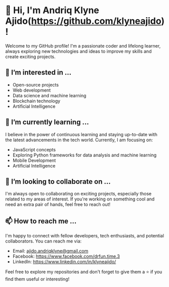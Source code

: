 # 👋 Hi, I'm Andriq Klyne Ajido(https://github.com/klyneajido)!

Welcome to my GitHub profile! I'm a passionate coder and lifelong learner, always exploring new technologies and ideas to improve my skills and create exciting projects.

## 👀 I’m interested in ...

- Open-source projects
- Web development
- Data science and machine learning
- Blockchain technology
- Artificial Intelligence

## 🌱 I’m currently learning ...

I believe in the power of continuous learning and staying up-to-date with the latest advancements in the tech world. Currently, I am focusing on:

- JavaScript concepts
- Exploring Python frameworks for data analysis and machine learning
- Mobile Development
- Artificial Intelligence

## 💞️ I’m looking to collaborate on ...

I'm always open to collaborating on exciting projects, especially those related to my areas of interest. If you're working on something cool and need an extra pair of hands, feel free to reach out!

## 📫 How to reach me ...

I'm happy to connect with fellow developers, tech enthusiasts, and potential collaborators. You can reach me via:

- Email: ajido.andriqklyne@gmail.com 
- Facebook: https://www.facebook.com/drfun.time.3
- LinkedIn: https://www.linkedin.com/in/klyneajido/

Feel free to explore my repositories and don't forget to give them a ⭐️ if you find them useful or interesting!

